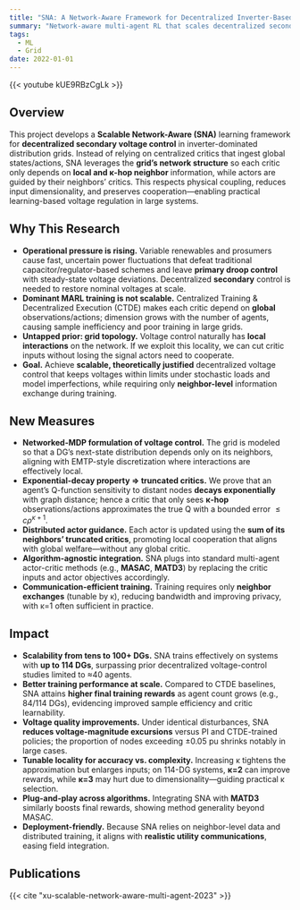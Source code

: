 ```yaml
---
title: "SNA: A Network-Aware Framework for Decentralized Inverter-Based Voltage Control"
summary: "Network-aware multi-agent RL that scales decentralized secondary voltage control by truncating critics to κ-hop neighborhoods with provable approximation guarantees; validated up to 114 DGs."
tags:
  - ML
  - Grid
date: 2022-01-01
---
```


{{< youtube kUE9RBzCgLk >}}

## Overview

This project develops a **Scalable Network-Aware (SNA)** learning framework for **decentralized secondary voltage control** in inverter-dominated distribution grids. Instead of relying on centralized critics that ingest global states/actions, SNA leverages the **grid’s network structure** so each critic only depends on **local and κ-hop neighbor** information, while actors are guided by their neighbors’ critics. This respects physical coupling, reduces input dimensionality, and preserves cooperation—enabling practical learning-based voltage regulation in large systems.

## Why This Research

* **Operational pressure is rising.** Variable renewables and prosumers cause fast, uncertain power fluctuations that defeat traditional capacitor/regulator-based schemes and leave **primary droop control** with steady-state voltage deviations. Decentralized **secondary** control is needed to restore nominal voltages at scale.
* **Dominant MARL training is not scalable.** Centralized Training & Decentralized Execution (CTDE) makes each critic depend on **global** observations/actions; dimension grows with the number of agents, causing sample inefficiency and poor training in large grids.
* **Untapped prior: grid topology.** Voltage control naturally has **local interactions** on the network. If we exploit this locality, we can cut critic inputs without losing the signal actors need to cooperate.
* **Goal.** Achieve **scalable, theoretically justified** decentralized voltage control that keeps voltages within limits under stochastic loads and model imperfections, while requiring only **neighbor-level** information exchange during training.

## New Measures

* **Networked-MDP formulation of voltage control.** The grid is modeled so that a DG’s next-state distribution depends only on its neighbors, aligning with EMTP-style discretization where interactions are effectively local.
* **Exponential-decay property ⇒ truncated critics.** We prove that an agent’s Q-function sensitivity to distant nodes **decays exponentially** with graph distance; hence a critic that only sees **κ-hop** observations/actions approximates the true Q with a bounded error $\le c \rho^{\kappa+1}$.
* **Distributed actor guidance.** Each actor is updated using the **sum of its neighbors’ truncated critics**, promoting local cooperation that aligns with global welfare—without any global critic.
* **Algorithm-agnostic integration.** SNA plugs into standard multi-agent actor-critic methods (e.g., **MASAC**, **MATD3**) by replacing the critic inputs and actor objectives accordingly.
* **Communication-efficient training.** Training requires only **neighbor exchanges** (tunable by κ), reducing bandwidth and improving privacy, with κ=1 often sufficient in practice.

## Impact

* **Scalability from tens to 100+ DGs.** SNA trains effectively on systems with **up to 114 DGs**, surpassing prior decentralized voltage-control studies limited to ≈40 agents.
* **Better training performance at scale.** Compared to CTDE baselines, SNA attains **higher final training rewards** as agent count grows (e.g., 84/114 DGs), evidencing improved sample efficiency and critic learnability.
* **Voltage quality improvements.** Under identical disturbances, SNA **reduces voltage-magnitude excursions** versus PI and CTDE-trained policies; the proportion of nodes exceeding ±0.05 pu shrinks notably in large cases.
* **Tunable locality for accuracy vs. complexity.** Increasing κ tightens the approximation but enlarges inputs; on 114-DG systems, **κ=2** can improve rewards, while **κ=3** may hurt due to dimensionality—guiding practical κ selection.
* **Plug-and-play across algorithms.** Integrating SNA with **MATD3** similarly boosts final rewards, showing method generality beyond MASAC.
* **Deployment-friendly.** Because SNA relies on neighbor-level data and distributed training, it aligns with **realistic utility communications**, easing field integration.

## Publications

{{< cite "xu-scalable-network-aware-multi-agent-2023" >}}





